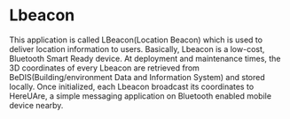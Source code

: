 # Lbeacon

This application is called LBeacon(Location Beacon) which is used to deliver location information to users. Basically, Lbeacon is a low-cost, Bluetooth Smart Ready device. At deployment and maintenance times, the 3D coordinates of every Lbeacon are retrieved from BeDIS(Building/environment Data and Information System) and stored locally. Once initialized, each Lbeacon broadcast its coordinates to HereUAre, a simple messaging application on Bluetooth enabled mobile device nearby.
